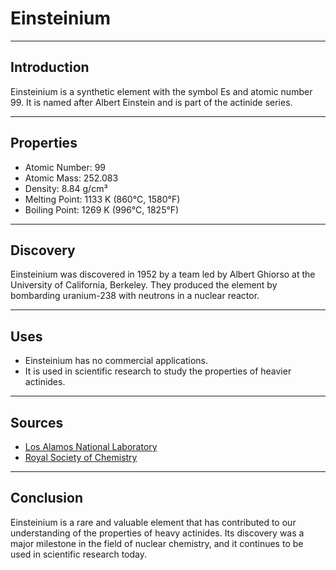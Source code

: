 # Einsteinium

---

## Introduction

Einsteinium is a synthetic element with the symbol Es and atomic number 99. It is named after Albert Einstein and is part of the actinide series.

---

## Properties

- Atomic Number: 99
- Atomic Mass: 252.083
- Density: 8.84 g/cm³
- Melting Point: 1133 K (860°C, 1580°F)
- Boiling Point: 1269 K (996°C, 1825°F)

---

## Discovery

Einsteinium was discovered in 1952 by a team led by Albert Ghiorso at the University of California, Berkeley. They produced the element by bombarding uranium-238 with neutrons in a nuclear reactor.

---

## Uses

- Einsteinium has no commercial applications.
- It is used in scientific research to study the properties of heavier actinides.

---

## Sources

- [Los Alamos National Laboratory](https://periodic.lanl.gov/99.shtml)
- [Royal Society of Chemistry](https://www.rsc.org/periodic-table/element/99/einsteinium)

---

## Conclusion

Einsteinium is a rare and valuable element that has contributed to our understanding of the properties of heavy actinides. Its discovery was a major milestone in the field of nuclear chemistry, and it continues to be used in scientific research today.

